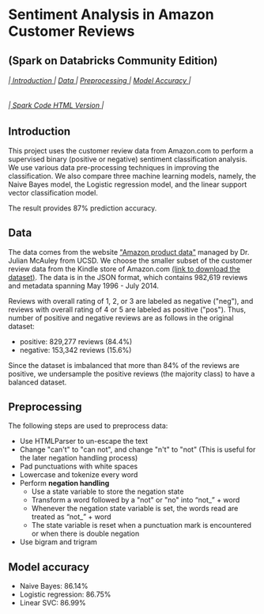 # Sentiment Analysis in Amazon Customer Reviews 
## (Spark on Databricks Community Edition)

###### |<a href='#1'> Introduction </a> | <a href='#2'> Data </a> | <a href='#3'> Preprocessing </a> | <a href='#5'> Model Accuracy </a> |

###### |<a href='https://jesseqzhen.github.io/NLP_Sentiment_Analysis/'> Spark Code HTML Version </a>| 

<a id='1'></a>
## Introduction

This project uses the customer review data from Amazon.com to perform a supervised binary (positive or negative) sentiment classification analysis. We use various data pre-processing techniques in improving the classification. We also compare three machine learning models, namely, the Naive Bayes model, the Logistic regression model, and the linear support vector classification model.  

The result provides 87% prediction accuracy. 

<a id='2'></a>
## Data

The data comes from the website ["Amazon product data"](http://jmcauley.ucsd.edu/data/amazon/) managed by Dr. Julian McAuley from UCSD. We choose the smaller subset of the customer review data from the Kindle store of Amazon.com [(link to download the dataset)](http://snap.stanford.edu/data/amazon/productGraph/categoryFiles/reviews_Kindle_Store_5.json.gz). The data is in the JSON format, which contains 982,619 reviews and metadata spanning May 1996 - July 2014. 

Reviews with overall rating of 1, 2, or 3 are labeled as negative ("neg"), and reviews with overall rating of 4 or 5 are labeled as positive ("pos"). Thus, number of positive and negative reviews are as follows in the original dataset:

* positive: 829,277 reviews (84.4%)
* negative: 153,342 reviews (15.6%)

Since the dataset is imbalanced that more than 84% of the reviews are positive, we undersample the positive reviews (the majority class) to have a balanced dataset.



<a id='3'></a>
## Preprocessing  

The following steps are used to preprocess data:

* Use HTMLParser to un-escape the text
* Change "can't" to "can not", and change "n't" to "not" (This is useful for the later negation handling process)
* Pad punctuations with white spaces
* Lowercase and tokenize every word 
* Perform **negation handling**
   * Use a state variable to store the negation state
   * Transform a word followed by a "not" or "no" into “not_” + word
   * Whenever the negation state variable is set, the words read are treated as “not_” + word
   * The state variable is reset when a punctuation mark is encountered or when there is double negation
* Use bigram and trigram


<a id='5'></a>
## Model accuracy

* Naive Bayes: 86.14%
* Logistic regression: 86.75%
* Linear SVC: 86.99%






